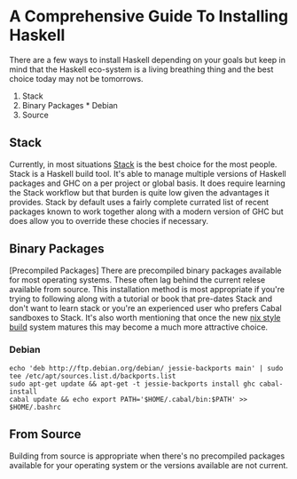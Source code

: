 # A Comprehensive Guide To Installing Haskell

There are a few ways to install Haskell depending on your goals but keep in mind that the Haskell eco-system is a living breathing thing and the best choice today may not be tomorrows.

  1. Stack
  2. Binary Packages
    * Debian
  3. Source

## Stack

Currently, in most situations [Stack](https://docs.haskellstack.org/en/stable/README/) is the best choice for the most people.  Stack is a Haskell build tool.  It's able to manage multiple versions of Haskell packages and GHC on a per project or global basis.  It does require learning the Stack workflow but that burden is quite low given the advantages it provides.  Stack by default uses a fairly complete currated list of recent packages known to work together along with a modern version of GHC but does allow you to override these chocies if necessary.

## Binary Packages

[Precompiled Packages] There are precompiled binary packages available for most operating systems.  These often lag behind the current relese available from source.  This installation method is most appropriate if you're trying to following along with a tutorial or book that pre-dates Stack and don't want to learn stack or you're an experienced user who prefers Cabal sandboxes to Stack.  It's also worth mentioning that once the new [nix style build](http://ezyang.com/nix-local-build.html) system matures this may become a much more attractive choice.

### Debian

```console
echo 'deb http://ftp.debian.org/debian/ jessie-backports main' | sudo tee /etc/apt/sources.list.d/backports.list
sudo apt-get update && apt-get -t jessie-backports install ghc cabal-install
cabal update && echo export PATH='$HOME/.cabal/bin:$PATH' >> $HOME/.bashrc
```

## From Source

Building from source is appropriate when there's no precompiled packages available for your operating system or the versions available are not current.

